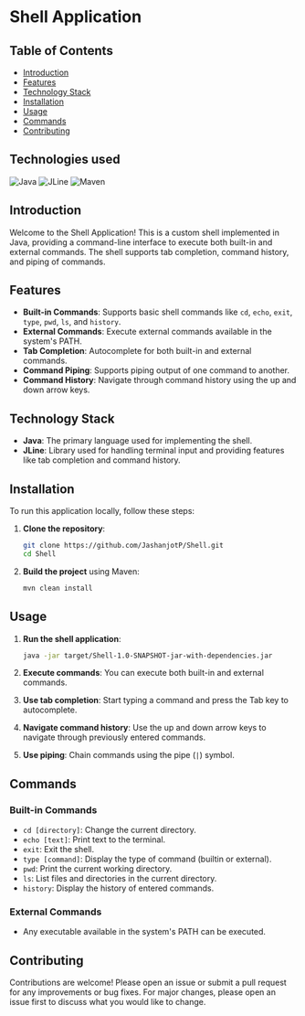 # Shell Application

## Table of Contents

- [Introduction](#introduction)
- [Features](#features)
- [Technology Stack](#technology-stack)
- [Installation](#installation)
- [Usage](#usage)
- [Commands](#commands)
- [Contributing](#contributing)

## Technologies used

![Java](https://img.shields.io/badge/Java-007396?style=for-the-badge&logo=java&logoColor=white)
![JLine](https://img.shields.io/badge/JLine-239120?style=for-the-badge&logo=jline&logoColor=white)
![Maven](https://img.shields.io/badge/Maven-C71A36?style=for-the-badge&logo=apache-maven&logoColor=white)

## Introduction

Welcome to the Shell Application! This is a custom shell implemented in Java, providing a command-line interface to execute both built-in and external commands. The shell supports tab completion, command history, and piping of commands.

## Features

- **Built-in Commands**: Supports basic shell commands like `cd`, `echo`, `exit`, `type`, `pwd`, `ls`, and `history`.
- **External Commands**: Execute external commands available in the system's PATH.
- **Tab Completion**: Autocomplete for both built-in and external commands.
- **Command Piping**: Supports piping output of one command to another.
- **Command History**: Navigate through command history using the up and down arrow keys.

## Technology Stack

- **Java**: The primary language used for implementing the shell.
- **JLine**: Library used for handling terminal input and providing features like tab completion and command history.

## Installation

To run this application locally, follow these steps:

1. **Clone the repository**:

    ```bash
    git clone https://github.com/JashanjotP/Shell.git
    cd Shell
    ```

2. **Build the project** using Maven:

    ```bash
    mvn clean install
    ```
## Usage

1. **Run the shell application**:

    ```bash
    java -jar target/Shell-1.0-SNAPSHOT-jar-with-dependencies.jar
    ```

2. **Execute commands**: You can execute both built-in and external commands.
3. **Use tab completion**: Start typing a command and press the Tab key to autocomplete.
4. **Navigate command history**: Use the up and down arrow keys to navigate through previously entered commands.
5. **Use piping**: Chain commands using the pipe (`|`) symbol.

## Commands

### Built-in Commands

- `cd [directory]`: Change the current directory.
- `echo [text]`: Print text to the terminal.
- `exit`: Exit the shell.
- `type [command]`: Display the type of command (builtin or external).
- `pwd`: Print the current working directory.
- `ls`: List files and directories in the current directory.
- `history`: Display the history of entered commands.

### External Commands

- Any executable available in the system's PATH can be executed.

## Contributing

Contributions are welcome! Please open an issue or submit a pull request for any improvements or bug fixes. For major changes, please open an issue first to discuss what you would like to change.
